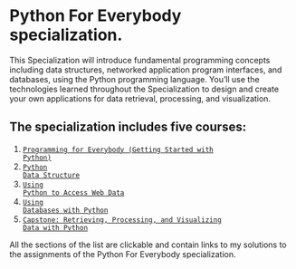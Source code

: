 # Python For Everybody specialization.

This Specialization will introduce fundamental programming concepts including data structures, networked application program interfaces, and databases, using the Python programming language. You’ll use the technologies learned throughout the Specialization to design and create your own  applications for data retrieval, processing, and visualization.

## The specialization includes five courses:

1. <code>[Programming for Everybody (Getting Started with Python)]()</code>
2. <code>[Python Data Structure](https://github.com/chkvdm/PythonForEverybody/tree/main/PythonDataStructure)</code>
3. <code>[Using Python to Access Web Data](https://github.com/chkvdm/PythonForEverybody/tree/main/UsingPythontoAccessWebData)</code>
4. <code>[Using Databases with Python](https://github.com/chkvdm/PythonForEverybody/tree/main/UsingDatabasesWithPython/Week2)</code>
5. <code>[Capstone: Retrieving, Processing, and Visualizing Data with Python]()</code>

All the sections of the list are clickable and contain links to my solutions to the assignments of the Python For Everybody specialization.